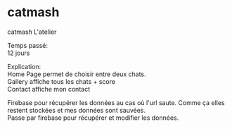 # catmash
catmash L'atelier

Temps passé:<br>
12 jours<br>

Explication:<br>
Home Page permet de choisir entre deux chats. <br>
Gallery affiche tous les chats + score <br>
Contact affiche mon contact <br>

Firebase pour récupérer les données au cas où l'url saute. Comme ça elles restent stockées et mes données sont sauvées.<br>
Passe par firebase pour récupérer et modifier les données.<br>
